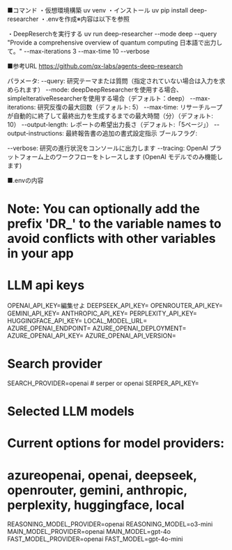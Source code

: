 ■コマンド
・仮想環境構築
uv venv
・インストール
uv pip install deep-researcher
・.envを作成※内容は以下を参照

・DeepReserchを実行する
uv run deep-researcher --mode deep --query "Provide a comprehensive overview of quantum computing 日本語で出力して。" --max-iterations 3 --max-time 10 --verbose

■参考URL
https://github.com/qx-labs/agents-deep-research


パラメータ:
--query: 研究テーマまたは質問（指定されていない場合は入力を求められます）
--mode: deepDeepResearcherを使用する場合、simpleIterativeResearcherを使用する場合（デフォルト：deep）
--max-iterations: 研究反復の最大回数（デフォルト: 5）
--max-time: リサーチループが自動的に終了して最終出力を生成するまでの最大時間（分）（デフォルト: 10）
--output-length: レポートの希望出力長さ（デフォルト:「5ページ」）
--output-instructions: 最終報告書の追加の書式設定指示
ブールフラグ:

--verbose: 研究の進行状況をコンソールに出力します
--tracing: OpenAI プラットフォーム上のワークフローをトレースします (OpenAI モデルでのみ機能します)

■.envの内容
# Note: You can optionally add the prefix 'DR_' to the variable names to avoid conflicts with other variables in your app

# LLM api keys
OPENAI_API_KEY=編集せよ
DEEPSEEK_API_KEY=<your-deepseek-api-key>
OPENROUTER_API_KEY=<your-openrouter-api-key>
GEMINI_API_KEY=<your-google-api-key>
ANTHROPIC_API_KEY=<your-anthropic-api-key>
PERPLEXITY_API_KEY=<your-perplexity-api-key>
HUGGINGFACE_API_KEY=<your-huggingface-api-key>
LOCAL_MODEL_URL=<your-local-model-url>
AZURE_OPENAI_ENDPOINT=<your-azureopenai-endpoint-url>
AZURE_OPENAI_DEPLOYMENT=<your-deployment-name>
AZURE_OPENAI_API_KEY=<your-azureopenai-api-key>
AZURE_OPENAI_API_VERSION=<your-azureopenai-deployment-api-version>

# Search provider
SEARCH_PROVIDER=openai  # serper or openai
SERPER_API_KEY=<your-serper-api-key>

# Selected LLM models
# Current options for model providers: 
# azureopenai, openai, deepseek, openrouter, gemini, anthropic, perplexity, huggingface, local
REASONING_MODEL_PROVIDER=openai
REASONING_MODEL=o3-mini
MAIN_MODEL_PROVIDER=openai
MAIN_MODEL=gpt-4o
FAST_MODEL_PROVIDER=openai
FAST_MODEL=gpt-4o-mini
